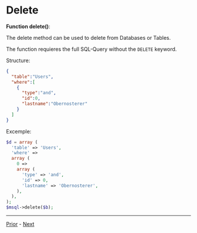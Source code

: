 # Delete

**Function delete()**:

The delete method can be used to delete from Databases or Tables.

The function requieres the full SQL-Query without the `DELETE` keyword.

Structure:

```json
{
  "table":"Users",
  "where":[
    {
      "type":"and",
      "id":0,
      "lastname":"Obernosterer"
    }
  ]
}
```

Excemple:

```php
$d = array (
  'table' => 'Users',
  'where' => 
  array (
    0 => 
    array (
      'type' => 'and',
      'id' => 0,
      'lastname' => 'Obernosterer',
    ),
  ),
);
$msql->delete($b);
```

----

[Prior](Update.md) - [Next](Drop.md)
